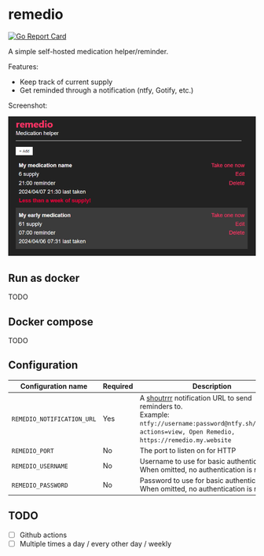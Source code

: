 # remedio
[![Go Report Card](https://goreportcard.com/badge/github.com/mtricht/remedio)](https://goreportcard.com/report/github.com/mtricht/remedio)

A simple self-hosted medication helper/reminder.

Features:
- Keep track of current supply
- Get reminded through a notification (ntfy, Gotify, etc.)

Screenshot:

![screenshot](screenshot.png)

## Run as docker
TODO

## Docker compose
TODO

## Configuration
| Configuration name                                                                                         | Required | Description                                                                                                  |
| ---------------------------------------------------------------------------------------------------------- | -------- | ------------------------------------------------------------------------------------------------------------ |
| `REMEDIO_NOTIFICATION_URL`                                                                                 | Yes      | A [shoutrrr](https://containrrr.dev/shoutrrr/v0.8/services/overview/) notification URL to send reminders to.<br>Example: `ntfy://username:password@ntfy.sh/remedio?actions=view, Open Remedio, https://remedio.my.website` |
| `REMEDIO_PORT`                                                                                             | No       | The port to listen on for HTTP                                                                               |
| `REMEDIO_USERNAME`                                                                                         | No       | Username to use for basic authentication. When omitted, no authentication is required.                       |
| `REMEDIO_PASSWORD`                                                                                         | No       | Password to use for basic authentication. When omitted, no authentication is required.                       |

## TODO

- [ ] Github actions
- [ ] Multiple times a day / every other day / weekly